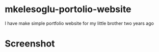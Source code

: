 # mkelesoglu-portolio-website
I have make simple portfolio website for my little brother two years ago

# Screenshot

